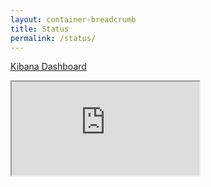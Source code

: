 ```yaml
---
layout: container-breadcrumb
title: Status
permalink: /status/
---
```


[Kibana Dashboard](https://lava-monitoring.linaro.org/app/kibana#/dashboard/96c7f770-ab9e-11e8-83fb-2d7acaa76fd6)

<iframe src="https://lava-monitoring.linaro.org/app/kibana#/dashboard/96c7f770-ab9e-11e8-83fb-2d7acaa76fd6?embed=true&_g=(refreshInterval%3A('%24%24hashKey'%3A'object%3A454'%2Cdisplay%3A'5%20minutes'%2Cpause%3A!f%2Csection%3A2%2Cvalue%3A300000)%2Ctime%3A(from%3Anow-4h%2Cmode%3Aquick%2Cto%3Anow))"></iframe>

